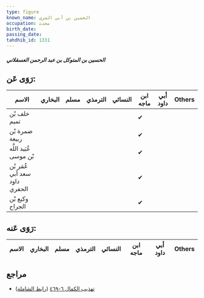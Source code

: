 ```yaml
---
type: figure
known_name: الحسين بن أبي السري
occupation: محدث
birth_date:
passing_date:
tahdhib_id: 1331
---
```

##### الحسين بن المتوكل بن عبد الرحمن العسقلاني

## رَوَى عَن:
| الاسم                         | البخاري | مسلم | الترمذي | النسائي | ابن ماجه | أبي داود | Others |
| ----------------------------- | ------- | ---- | ------- | ------- | -------- | -------- | ------ |
| خلف بْن تميم                  |         |      |         |         | ✔        |          |        |
| ضمرة بْن ربيعة                |         |      |         |         | ✔        |          |        |
| عُبَيد اللَّه بْن موسى        |         |      |         |         | ✔        |          |        |
| عُمَر بْن سعد أبي داود الحفري |         |      |         |         | ✔        |          |        |
| وكيع بْن الجراح               |         |      |         |         | ✔        |          |        |
## رَوَى عَنه:
| الاسم | البخاري | مسلم | الترمذي | النسائي | ابن ماجه | أبي داود | Others |
| ----- | ------- | ---- | ------- | ------- | -------- | -------- | ------ |
## مراجع
- [تهذيب الكمال ٦-٤٦٩](obsidian://open?vault=Tahdhib-al-Kamal&file=Figures/١٣٣١-الحسين%20بن%20المتوكل%20بن%20عبد%20الرحمن%20العسقلاني) ([رابط الشاملة](https://shamela.ws/book/3722/3133))